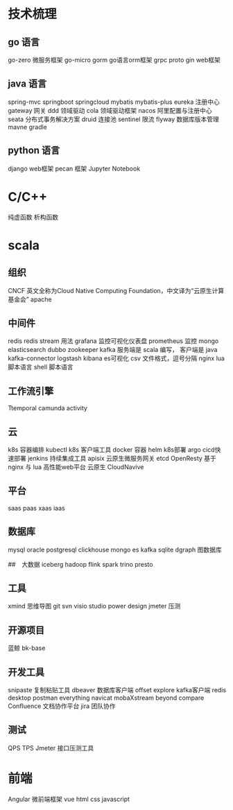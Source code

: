 # 技术梳理

## go 语言
go-zero 微服务框架
go-micro
gorm go语言orm框架
grpc 
proto
gin web框架



## java 语言
spring-mvc
springboot
springcloud
mybatis 
mybatis-plus
eureka 注册中心
gateway 网关
ddd 领域驱动
cola 领域驱动框架 
nacos 阿里配置与注册中心
seata 分布式事务解决方案
druid 连接池
sentinel 限流
flyway 数据库版本管理
mavne 
gradle


 

## python 语言
django web框架
pecan 框架
Jupyter Notebook


# C/C++
纯虚函数 
析构函数

# scala





## 组织
CNCF 英文全称为Cloud Native Computing Foundation，中文译为“云原生计算基金会”
apache


## 中间件
redis 
redis stream 用法
grafana 监控可视化仪表盘
prometheus 监控
mongo
elasticsearch
dubbo
zookeeper
kafka 服务端是 scala 编写， 客户端是 java
kafka-connector
logstash
kibana es可视化
csv 文件格式，逗号分隔
nginx 
lua 脚本语言
shell 脚本语言



## 工作流引擎
Ttemporal
camunda
activity



## 云
k8s   容器编排
kubectl k8s 客户端工具
docker  容器 
helm  k8s部署
argo cicd快速部署
jenkins 持续集成工具
apisix 云原生微服务网关
etcd
OpenResty 基于 nginx 与 lua 高性能web平台
云原生 CloudNavive


## 平台
saas
paas
xaas
iaas


## 数据库
mysql
oracle
postgresql
clickhouse
mongo
es
kafka
sqlite
dgraph 图数据库




##　大数据
iceberg
hadoop
flink
spark
trino
presto

## 工具
xmind 思维导图
git
svn
visio studio
power design
jmeter 压测

## 开源项目
蓝鲸 bk-base


## 开发工具
snipaste 复制粘贴工具
dbeaver 数据库客户端
offset explore kafka客户端
redis desktop
postman
everything
navicat
mobaXstream
beyond compare
Confluence 文档协作平台
jira 团队协作


## 测试
QPS
TPS
Jmeter 接口压测工具


# 前端
Angular 微前端框架
vue
html
css
javascript 





